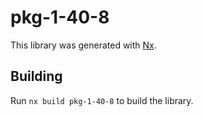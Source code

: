 # pkg-1-40-8

This library was generated with [Nx](https://nx.dev).

## Building

Run `nx build pkg-1-40-8` to build the library.

